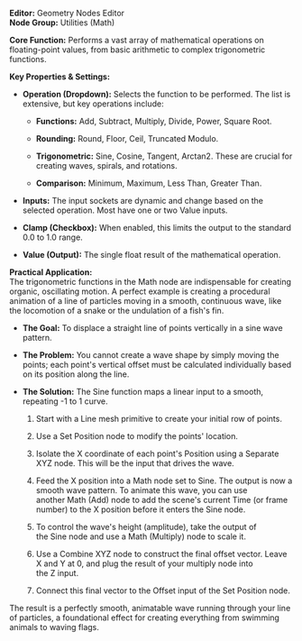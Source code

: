 **Editor:** Geometry Nodes Editor  
**Node Group:** Utilities (Math)

**Core Function:** Performs a vast array of mathematical operations on floating-point values, from basic arithmetic to complex trigonometric functions.

**Key Properties & Settings:**

- **Operation (Dropdown):** Selects the function to be performed. The list is extensive, but key operations include:
    
    - **Functions:** Add, Subtract, Multiply, Divide, Power, Square Root.
        
    - **Rounding:** Round, Floor, Ceil, Truncated Modulo.
        
    - **Trigonometric:** Sine, Cosine, Tangent, Arctan2. These are crucial for creating waves, spirals, and rotations.
        
    - **Comparison:** Minimum, Maximum, Less Than, Greater Than.
        
- **Inputs:** The input sockets are dynamic and change based on the selected operation. Most have one or two Value inputs.
    
- **Clamp (Checkbox):** When enabled, this limits the output to the standard 0.0 to 1.0 range.
    
- **Value (Output):** The single float result of the mathematical operation.
    

**Practical Application:**  
The trigonometric functions in the Math node are indispensable for creating organic, oscillating motion. A perfect example is creating a procedural animation of a line of particles moving in a smooth, continuous wave, like the locomotion of a snake or the undulation of a fish's fin.

- **The Goal:** To displace a straight line of points vertically in a sine wave pattern.
    
- **The Problem:** You cannot create a wave shape by simply moving the points; each point's vertical offset must be calculated individually based on its position along the line.
    
- **The Solution:** The Sine function maps a linear input to a smooth, repeating -1 to 1 curve.
    
    1. Start with a Line mesh primitive to create your initial row of points.
        
    2. Use a Set Position node to modify the points' location.
        
    3. Isolate the X coordinate of each point's Position using a Separate XYZ node. This will be the input that drives the wave.
        
    4. Feed the X position into a Math node set to Sine. The output is now a smooth wave pattern. To animate this wave, you can use another Math (Add) node to add the scene's current Time (or frame number) to the X position before it enters the Sine node.
        
    5. To control the wave's height (amplitude), take the output of the Sine node and use a Math (Multiply) node to scale it.
        
    6. Use a Combine XYZ node to construct the final offset vector. Leave X and Y at 0, and plug the result of your multiply node into the Z input.
        
    7. Connect this final vector to the Offset input of the Set Position node.
        

The result is a perfectly smooth, animatable wave running through your line of particles, a foundational effect for creating everything from swimming animals to waving flags.